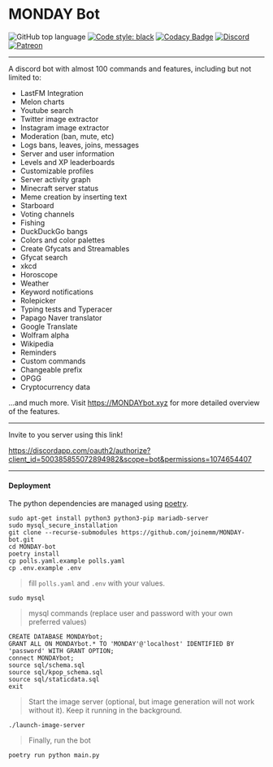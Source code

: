 # MONDAY Bot

![GitHub top language](https://img.shields.io/github/languages/top/joinemm/MONDAY-bot?color=green)
[![Code style: black](https://img.shields.io/badge/code%20style-black-000000.svg)](https://github.com/psf/black)
[![Codacy Badge](https://api.codacy.com/project/badge/Grade/84479f7c0f4c44a6aa2ba435e0215436)](https://app.codacy.com/manual/joinemm/MONDAY-bot?utm_source=github.com&utm_medium=referral&utm_content=joinemm/MONDAY-bot&utm_campaign=Badge_Grade_Dashboard)
[![Discord](https://img.shields.io/discord/652904322706833409.svg?label=&logo=discord&logoColor=ffffff&color=7389D8&labelColor=6A7EC2)](https://discord.gg/RzDW3Ne)
[![Patreon](https://img.shields.io/badge/Patreon-donate-orange.svg)](https://www.patreon.com/joinemm)

---

A discord bot with almost 100 commands and features, including but not limited to:

-   LastFM Integration
-   Melon charts
-   Youtube search
-   Twitter image extractor
-   Instagram image extractor
-   Moderation (ban, mute, etc)
-   Logs bans, leaves, joins, messages
-   Server and user information
-   Levels and XP leaderboards
-   Customizable profiles
-   Server activity graph
-   Minecraft server status
-   Meme creation by inserting text
-   Starboard
-   Voting channels
-   Fishing
-   DuckDuckGo bangs
-   Colors and color palettes
-   Create Gfycats and Streamables 
-   Gfycat search
-   xkcd
-   Horoscope
-   Weather
-   Keyword notifications
-   Rolepicker
-   Typing tests and Typeracer
-   Papago Naver translator
-   Google Translate
-   Wolfram alpha
-   Wikipedia
-   Reminders
-   Custom commands
-   Changeable prefix
-   OPGG
-   Cryptocurrency data

...and much more. Visit <https://MONDAYbot.xyz> for more detailed overview of the features.

---

Invite to you server using this link!

<https://discordapp.com/oauth2/authorize?client_id=500385855072894982&scope=bot&permissions=1074654407>

---

#### Deployment

The python dependencies are managed using [poetry](https://python-poetry.org/).

```
sudo apt-get install python3 python3-pip mariadb-server
sudo mysql_secure_installation
git clone --recurse-submodules https://github.com/joinemm/MONDAY-bot.git
cd MONDAY-bot
poetry install
cp polls.yaml.example polls.yaml
cp .env.example .env
```
> fill `polls.yaml` and `.env` with your values.
```
sudo mysql
```
> mysql commands (replace user and password with your own preferred values)
```
CREATE DATABASE MONDAYbot;
GRANT ALL ON MONDAYbot.* TO 'MONDAY'@'localhost' IDENTIFIED BY 'password' WITH GRANT OPTION;
connect MONDAYbot;
source sql/schema.sql
source sql/kpop_schema.sql
source sql/staticdata.sql
exit
```
> Start the image server (optional, but image generation will not work without it). Keep it running in the background.
```
./launch-image-server
```
> Finally, run the bot
```
poetry run python main.py
```
